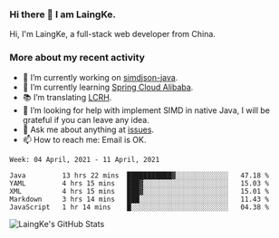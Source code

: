 ### Hi there 👋 I am LaingKe.

Hi, I'm LaingKe, a full-stack web developer from China.

### More about my recent activity

- 🔭 I’m currently working on [simdjson-java](https://github.com/laingke/simdjson-java).
- 🌱 I’m currently learning [Spring Cloud Alibaba](https://github.com/alibaba/spring-cloud-alibaba).
- :books: I’m translating [LCRH](https://github.com/LCTT/LCRH).
- 🤔 I’m looking for help with implement SIMD in native Java, I will be grateful if you can leave any idea.
- 💬 Ask me about anything at [issues](https://github.com/laingke/laingke/issues).
- 📫 How to reach me: Email is OK.

<!--START_SECTION:waka-->
```text
Week: 04 April, 2021 - 11 April, 2021

Java         13 hrs 22 mins  ███████████▓░░░░░░░░░░░░░   47.18 % 
YAML         4 hrs 15 mins   ███▓░░░░░░░░░░░░░░░░░░░░░   15.03 % 
XML          4 hrs 15 mins   ███▓░░░░░░░░░░░░░░░░░░░░░   15.01 % 
Markdown     3 hrs 14 mins   ███░░░░░░░░░░░░░░░░░░░░░░   11.43 % 
JavaScript   1 hr 14 mins    █░░░░░░░░░░░░░░░░░░░░░░░░   04.38 % 
```
<!--END_SECTION:waka-->

![LaingKe's GitHub Stats](https://github-readme-stats.vercel.app/api?username=laingke&show_icons=true&theme=nightowl&count_private=true)
